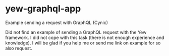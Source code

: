# yew-graphql-app
Example sending a request with GraphQL (Cynic)

Did not find an example of sending a GraphQL request with the Yew framework. 
I did not cope with this task (there is not enough experience and knowledge).
I will be glad if you help me or send me link on example for so also request.
